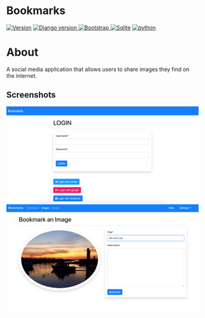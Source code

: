 #  Bookmarks
[ ![Version](https://img.shields.io/badge/version-1.0-brightgreen)](https://github.com/LevitKanner/Bookmarks)
[ ![Django version](https://img.shields.io/badge/django-3.0-red) ](https://www.djangoproject.com/)
[ ![Bootstrap](https://img.shields.io/badge/bootstrap-4.0-blue) ](https://getbootstrap.com/)
[![Sqlite](https://img.shields.io/badge/sqlite-3-blue)]()
[ ![python](https://img.shields.io/badge/python-3.8-lightgrey)]()


# About
A social media application that allows users to share images they find on the internet.


## Screenshots 
![](screenshots/login.png)
![](screenshots/bookmark_image.png)